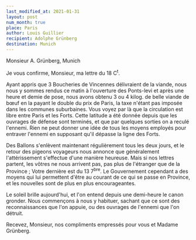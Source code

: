 ```yaml
---
last_modified_at: 2021-01-31
layout: post
num_month: true
place: Paris
author: Louis Guillier
recipient: Adolphe Grünberg
destination: Munich
---
```


Monsieur A. Grünberg, Munich


Je vous confirme, Monsieur, ma lettre du 18 C<sup>t</sup>.

Ayant appris que 3 Boucheries de Vincennes délivraient de la viande, nous nous
y sommes rendus ce matin à l'ouverture des Ponts-levi et après une heure et
demie de pose, nous avons obtenu 3 ou 4 kilog. de belle viande de bœuf en la
payant le double du prix de Paris, la taxe n'étant pas imposée dans les
communes suburbaines. Vous voyez par là que la circulation est libre entre
Paris et les Forts. Cette latitude a été donnée depuis que les ouvrages de
défense sont terminés, et que par quelques sorties on a reculé l'ennemi. Rien
ne peut donner une idée de tous les moyens employés pour entraver l'ennemi en
supposant qu'il dépasse la ligne des Forts.

Des Ballons s'enlèvent maintenant régulièrement tous les deux jours, et le
retour des pigeons voyageurs nous annonce que généralement l'attérissement
s'effectue d'une manière heureuse. Mais si nos lettres partent, les vôtres ne
nous arrivent pas, pas plus de l'étranger que de la Province ; Votre dernière
est du 13 7<sup>bre</sup>. Le Gouvernement cependant a des moyens qui lui permettent
d'être au courant de ce qui se passe en Province, et les nouvelles sont de plus
en plus encourageantes.

Le soleil brille aujourd'hui, et l'on entend depuis une demi-heure le canon
gronder. Nous commençons à nous y habituer, sachant que ce sont des
reconnaissances que l'on appuie, ou des ouvrages de l'ennemi que l'on détruit.


Recevez, Monsieur, nos compliments empressés pour vous et Madame Grünberg.
